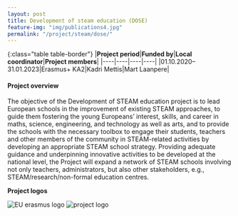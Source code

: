 ```yaml
---
layout: post
title: Development of steam education (DOSE)
feature-img: "img/publications4.jpg"
permalink: "/project/steam/dose/"
---
```


{:class="table table-border"}
|**Project period**|**Funded by**|**Local coordinator**|**Project members**|
|----|----|----|----|
|01.10.2020–31.01.2023|Erasmus+ KA2|Kadri Mettis|Mart Laanpere|

#### Project overview
The objective of the Development of STEAM education project is to lead European schools in the improvement of existing STEAM approaches, to guide them fostering the young Europeans’ interest, skills, and career in maths, science, engineering, and technology as well as arts, and to provide the schools with the necessary toolbox to engage their students, teachers and other members of the community in STEAM-related activities by developing an appropriate STEAM school strategy. Providing adequate guidance and underpinning innovative activities to be developed at the national level, the Project will expand a network of STEAM schools involving not only teachers, administrators, but also other stakeholders, e.g., STEAM/research/non-formal education centres. 


**Project logos**
<div> 
    <img class="img-fluid-innews" src="{{ '/img/financier_logos/erasmus_K2.jpg' | prepend: site.baseurl }}" alt="EU erasmus logo">
    <img class="img-fluid-innews" src="{{ '/img/project_logos/DOSE.jpg' | prepend: site.baseurl }}" alt="project logo">
</div>
